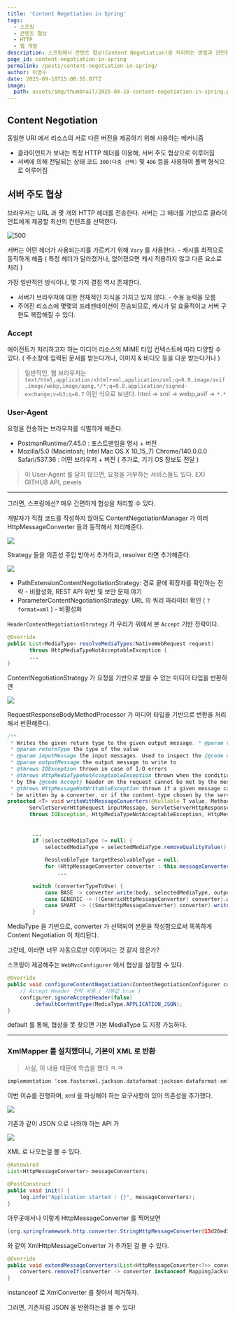 ```yaml
---
title: 'Content Negotiation in Spring'
tags:
  - 스프링
  - 콘텐츠 협상
  - HTTP
  - 웹 개발
description: 스프링에서 콘텐츠 협상(Content Negotiation)을 처리하는 방법과 관련된 메커니즘을 설명합니다.
page_id: content-negotiation-in-spring
permalink: /posts/content-negotiation-in-spring/
author: 이영수
date: 2025-09-18T15:08:55.877Z
image:
  path: assets/img/thumbnail/2025-09-18-content-negotiation-in-spring.png
---
```


## Content Negotiation

동일한 URI 에서 리소스의 서로 다른 버전을 제공하기 위해 사용하는 메커니즘

- 클라이언트가 보내는 특정 HTTP 헤더를 이용해, 서버 주도 협상으로 이루어짐
- 서버에 의해 전달되는 상태 코드 `300(다중 선택)` 및 `406` 등을 사용하여 폴백 형식으로 이루어짐

## 서버 주도 협상

브라우저는 URL 과 몇 개의 HTTP 헤더를 전송한다.
서버는 그 헤더를 기반으로 클라이언트에게 제공할 최선의 컨텐츠를 선택한다.

![500](https://i.imgur.com/slhSyRl.png)

서버는 어떤 헤더가 사용되는지를 가르키기 위해 `Vary`  를 사용한다. - 캐시를 최적으로 동작하게 해줌
( 특정 헤더가 달라졌거나, 없어졌으면 캐시 적용하지 않고 다른 요소로 처리 )

가장 일반적인 방식이나, 몇 가지 결점 역시 존재한다.

- 서버가 브라우저에 대한 전체적인 지식을 가지고 있지 않다. - 수용 능력을 모름
- 주어진 리소스에 몇몇의 프레젠테이션이 전송되므로, 캐시가 덜 효율적이고 서버 구현도 복잡해질 수 있다.

### Accept

에이전트가 처리하고자 하는 미디어 리소스의 MIME 타입
컨텍스트에 따라 다양할 수 있다. ( 주소창에 입력된 문서를 받는다거나, 이미지 & 비디오 등을 다운 받는다거나 )

> 일반적인, 웹 브라우저는 
> `text/html,application/xhtml+xml,application/xml;q=0.9,image/avif,image/webp,image/apng,*/*;q=0.8,application/signed-exchange;v=b3;q=0.7`
> 이런 식으로 보낸다.
> html -> xml -> webp,avif -> `*.*`

### User-Agent

요청을 전송하는 브라우저를 식별하게 해준다.

- PostmanRuntime/7.45.0 : 포스트맨임을 명시 + 버전
- Mozilla/5.0 (Macintosh; Intel Mac OS X 10_15_7) Chrome/140.0.0.0 Safari/537.36 : 어떤 브라우저 + 버전 ( 추가로, 기기 OS 정보도 전달 )

> 이 User-Agent 를 담지 않으면, 요청을 거부하는 서비스들도 있다.
> EX) GITHUB API, pexels

---

그러면, 스프링에선? 매우 간편하게 협상을 처리할 수 있다.

개발자가 직접 코드를 작성하지 않아도
ContentNegotiationManager 가 여러 HttpMessageConverter 들과 동작해서 처리해준다.

![](https://i.imgur.com/3Avw8uH.png)

Strategy 들을 의존성 주입 받아서 추가하고, resolver 라면 추가해준다.

![](https://i.imgur.com/WjKjfO2.png)

- PathExtensionContentNegotiationStrategy: 경로 끝에 확장자를 확인하는 전략 - 비활성화, REST API 위반 및 보안 문제 야기
- ParameterContentNegotiationStrategy: URL 의 쿼리 파라미터 확인 ( `?format=xml` ) - 비활성화

`HeaderContentNegotiationStrategy` 가 우리가 위에서 본 `Accept` 기반 전략이다.

```java
@Override  
public List<MediaType> resolveMediaTypes(NativeWebRequest request)  
       throws HttpMediaTypeNotAcceptableException {
       ...
}
```

ContentNegotiationStrategy 가 요청을 기반으로 받을 수 있는 미디어 타입을 반환하면

![](https://i.imgur.com/5IHHbVw.png)

RequestResponseBodyMethodProcessor 가
미디어 타입을 기반으로 변환을 처리해서 반환해준다.

```java
/**  
 * Writes the given return type to the given output message. * @param value the value to write to the output message  
 * @param returnType the type of the value  
 * @param inputMessage the input messages. Used to inspect the {@code Accept} header.  
 * @param outputMessage the output message to write to  
 * @throws IOException thrown in case of I/O errors  
 * @throws HttpMediaTypeNotAcceptableException thrown when the conditions indicated  
 * by the {@code Accept} header on the request cannot be met by the message converters  
 * @throws HttpMessageNotWritableException thrown if a given message cannot  
 * be written by a converter, or if the content-type chosen by the server * has no compatible converter. */@SuppressWarnings({"rawtypes", "unchecked", "NullAway"})  
protected <T> void writeWithMessageConverters(@Nullable T value, MethodParameter returnType,  
       ServletServerHttpRequest inputMessage, ServletServerHttpResponse outputMessage)  
       throws IOException, HttpMediaTypeNotAcceptableException, HttpMessageNotWritableException {
       
       
		...
		if (selectedMediaType != null) {  
		    selectedMediaType = selectedMediaType.removeQualityValue();  
		  
		    ResolvableType targetResolvableType = null;  
		    for (HttpMessageConverter converter : this.messageConverters) {
			    ...
			    
		switch (converterTypeToUse) {  
		    case BASE -> converter.write(body, selectedMediaType, outputMessage);  
		    case GENERIC -> ((GenericHttpMessageConverter) converter).write(body, targetType, selectedMediaType, outputMessage);  
		    case SMART -> ((SmartHttpMessageConverter) converter).write(body, targetResolvableType, selectedMediaType, outputMessage, null);  
		}
```

MediaType 을 기반으로, converter 가 선택되어 본문을 작성함으로써 똑똑하게 Content Negotiation 이 처리된다.

그런데, 이러면 너무 자동으로만 이루어지는 것 같지 않은가?

스프링이 제공해주는 `WebMvcConfigurer` 에서 협상을 설정할 수 있다.

```java
@Override  
public void configureContentNegotiation(ContentNegotiationConfigurer configurer) {  
    // Accept Header 전략 사용 ( 기본값 true )
    configurer.ignoreAcceptHeader(false)  
        .defaultContentType(MediaType.APPLICATION_JSON);
}
```

default 를 통해, 협상을 못 찾으면 기본 MediaType 도 지정 가능하다.

---

### XmlMapper 를 설치했더니, 기본이 XML 로 반환

> 사실, 이 내용 때문에 학습을 했다 ㅋ.ㅋ

```kotlin
implementation 'com.fasterxml.jackson.dataformat:jackson-dataformat-xml'
```

이번 이슈를 진행하며, xml 을 파싱해야 하는 요구사항이 있어 의존성을 추가했다.

![](https://i.imgur.com/lcgwFjC.png)

기존과 같이 JSON 으로 나와야 하는 API 가

![](https://i.imgur.com/shKrUka.png)

XML 로 나오는걸 볼 수 있다.

```java
@Autowired  
List<HttpMessageConverter> messageConverters;  
  
@PostConstruct  
public void init() {  
    log.info("Application started : {}", messageConverters);  
}
```

아무곳에서나 이렇게 HttpMessageConverter 를 찍어보면

```java
[org.springframework.http.converter.StringHttpMessageConverter@13d26ed3, org.springframework.http.converter.xml.MappingJackson2XmlHttpMessageConverter@39f1bf06, org.springframework.http.converter.json.MappingJackson2HttpMessageConverter@2cea567b]
```

와 같이 XmlHttpMessageConverter 가 추가된 걸 볼 수 있다.

```java
@Override  
public void extendMessageConverters(List<HttpMessageConverter<?>> converters) {  
    converters.removeIf(converter -> converter instanceof MappingJackson2XmlHttpMessageConverter);  
}
```

instanceof 로 XmlConverter 를 찾아서 제거하자.

그러면, 기존처럼 JSON 을 반환하는걸 볼 수 있다!
